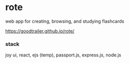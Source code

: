 # rote
web app for creating, browsing, and studying flashcards

https://goodtrailer.github.io/rote/

### stack
joy ui, react, ejs (temp), passport.js, express.js, node.js

